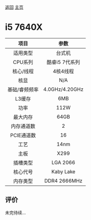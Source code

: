 [返回](../../../)  [主页](../../)

# i5 7640X


| 项目 | 参数 |
| :------: | :------: |
|适用类型 | 台式机|
|CPU系列| 酷睿i5 7代系列|
|核心/线程| 4核4线程|
|核显| N/A |
|基础/睿频频率 |4.0GHz/4.20GHz|
| L3缓存| 6MB|
|功率| 112W |
|最大内存| 64GB |
|内存通道数| 2|
|PCIE通道数| 16 |
|工艺|14nm |
|主板| X299 |
|插槽类型| LGA 2066 |
|核心代号|  Kaby Lake |
|内存类型| DDR4 2666MHz |

## 评价

 未完待续...